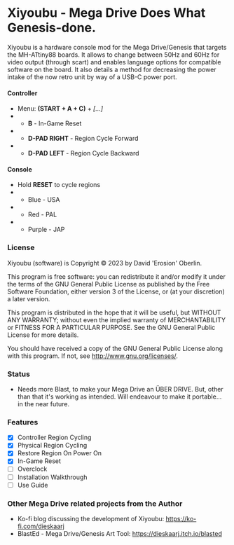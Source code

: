 # Xiyoubu - Mega Drive Does What Genesis-done.

Xiyoubu is a hardware console mod for the Mega Drive/Genesis that targets the MH-ATtiny88 boards. It allows to change between 50Hz and 60Hz for video output (through scart) and enables language options for compatible software on the board. It also details a method for decreasing the power intake of the now retro unit by way of a USB-C power port.

#### Controller
- Menu: **(START + A + C)** + *[...]*
- - **B**  - In-Game Reset
- - **D-PAD RIGHT** - Region Cycle Forward
- - **D-PAD LEFT** - Region Cycle Backward

#### Console
- Hold **RESET** to cycle regions
- - Blue - USA
- - Red - PAL
- - Purple - JAP

### License
Xiyoubu (software) is Copyright © 2023 by David 'Erosion' Oberlin.

This program is free software: you can redistribute it and/or modify it under the terms of the GNU General Public License as published by the Free Software Foundation, either version 3 of the License, or (at your discretion) a later version.

This program is distributed in the hope that it will be useful, but WITHOUT ANY WARRANTY; without even the implied warranty of MERCHANTABILITY or FITNESS FOR A PARTICULAR PURPOSE. See the GNU General Public License for more details.

You should have received a copy of the GNU General Public License along with this program. If not, see http://www.gnu.org/licenses/.

### Status
- Needs more Blast, to make your Mega Drive an ÜBER DRIVE. But, other than that it's working as intended. Will endeavour to make it portable... in the near future.

### Features
- [X] Controller Region Cycling
- [X] Physical Region Cycling
- [X] Restore Region On Power On
- [X] In-Game Reset
- [ ] Overclock
- [ ] Installation Walkthrough
- [ ] Use Guide

### Other Mega Drive related projects from the Author
* Ko-fi blog discussing the development of Xiyoubu: https://ko-fi.com/dieskaarj
* BlastEd - Mega Drive/Genesis Art Tool: https://dieskaarj.itch.io/blasted
